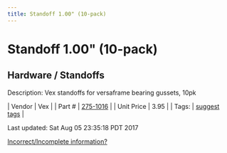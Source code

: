 ```yaml
---
title: Standoff 1.00" (10-pack)
---
```


# Standoff 1.00" (10-pack)
## Hardware / Standoffs
Description: 	Vex standoffs for versaframe bearing gussets, 10pk 

| Vendor | Vex | 
| Part # | [275-1016](http://www.vexrobotics.com/standoffs-8-32.html) | 
| Unit Price | 3.95 | 
| Tags: | [suggest tags](https://docs.google.com/forms/d/e/1FAIpQLSeWyY8v3RgOty-MyWmh9U0iivNYN_molChYyS-0U-o-kOAv_g/viewform) | 

Last updated: Sat Aug 05 23:35:18 PDT 2017

 [Incorrect/Incomplete information?](https://docs.google.com/forms/d/e/1FAIpQLSeWyY8v3RgOty-MyWmh9U0iivNYN_molChYyS-0U-o-kOAv_g/viewform)